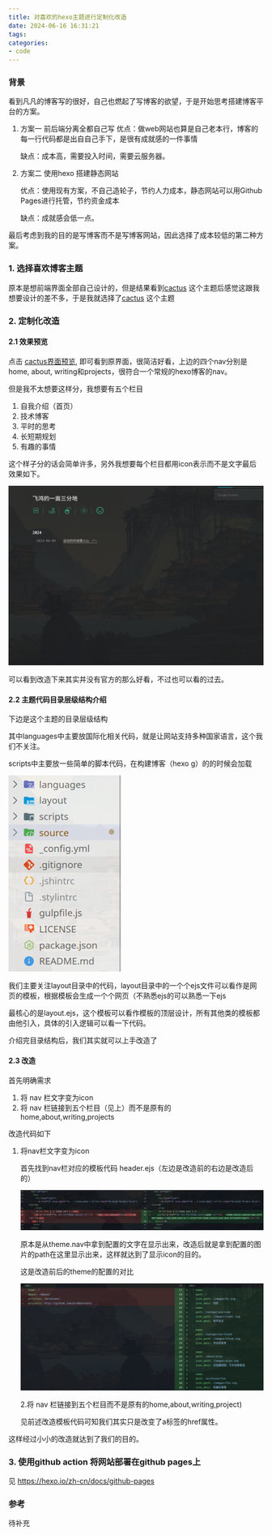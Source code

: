 ```yaml
---
title: 对喜欢的hexo主题进行定制化改造
date: 2024-06-16 16:31:21
tags:
categories:
- code
---
```






### 背景

看到凡凡的博客写的很好，自己也燃起了写博客的欲望，于是开始思考搭建博客平台的方案。

1.   方案一 前后端分离全都自己写
     优点：做web网站也算是自己老本行，博客的每一行代码都是出自自己手下，是很有成就感的一件事情

     缺点：成本高，需要投入时间，需要云服务器。

2.   方案二 使用hexo 搭建静态网站

     优点：使用现有方案，不自己造轮子，节约人力成本，静态网站可以用Github Pages进行托管，节约资金成本

     缺点：成就感会低一点。

最后考虑到我的目的是写博客而不是写博客网站，因此选择了成本较低的第二种方案。



### 1. 选择喜欢博客主题

原本是想前端界面全部自己设计的，但是结果看到[cactus](https://github.com/probberechts/hexo-theme-cactus) 这个主题后感觉这跟我想要设计的差不多，于是我就选择了[cactus](https://github.com/probberechts/hexo-theme-cactus) 这个主题



### 2. 定制化改造

#### 2.1 效果预览

点击 [cactus界面预览](https://probberechts.github.io/hexo-theme-cactus/cactus-dark/public/), 即可看到原界面，很简洁好看，上边的四个nav分别是 home, about, writing和projects，很符合一个常规的hexo博客的nav。

但是我不太想要这样分，我想要有五个栏目

1.   自我介绍（首页）
2.   技术博客
3.   平时的思考
4.   长短期规划
5.   有趣的事情

这个样子分的话会简单许多，另外我想要每个栏目都用icon表示而不是文字最后效果如下。

<img src="https://raw.githubusercontent.com/akaakking/pic/master/image-20240617130844517.png" alt="image-20240617130844517" style="zoom:50%;" />

可以看到改造下来其实并没有官方的那么好看，不过也可以看的过去。

#### 2.2 主题代码目录层级结构介绍

下边是这个主题的目录层级结构

其中languages中主要放国际化相关代码，就是让网站支持多种国家语言，这个我们不关注。

scripts中主要放一些简单的脚本代码，在构建博客（hexo g）的的时候会加载



![image-20240617141941366](https://raw.githubusercontent.com/akaakking/pic/master/image-20240617141941366.png)

我们主要关注layout目录中的代码，layout目录中的一个个ejs文件可以看作是网页的模板，根据模板会生成一个个网页（不熟悉ejs的可以熟悉一下ejs

最核心的是layout.ejs，这个模板可以看作模板的顶层设计，所有其他类的模板都由他引入，具体的引入逻辑可以看一下代码。



介绍完目录结构后，我们其实就可以上手改造了

#### 2.3 改造

首先明确需求

1.   将 nav 栏文字变为icon
2.   将 nav 栏链接到五个栏目（见上）而不是原有的home,about,writing,projects

改造代码如下

1.   将nav栏文字变为icon

     首先找到nav栏对应的模板代码 header.ejs（左边是改造前的右边是改造后的）

     ![image-20240617221329255](https://raw.githubusercontent.com/akaakking/pic/master/image-20240617221329255.png)

     原本是从theme.nav中拿到配置的文字在显示出来，改造后就是拿到配置的图片的path在这里显示出来，这样就达到了显示icon的目的。

     这是改造前后的theme的配置的对比

     ![image-20240617221817968](https://raw.githubusercontent.com/akaakking/pic/master/image-20240617221817968.png)

     

     2.将 nav 栏链接到五个栏目而不是原有的home,about,writing,project)

     见前述改造模板代码可知我们其实只是改变了a标签的href属性。

这样经过小小的改造就达到了我们的目的。

### 3. 使用github action 将网站部署在github pages上

 见 https://hexo.io/zh-cn/docs/github-pages



### 参考

待补充
